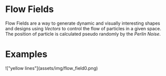 <h1>Flow Fields</h1> 
<p>
  Flow Fields are a way to generate dynamic and visually interesting shapes and designs using <i>Vectors</i> to control the flow of particles in a given space. The position of particle is calculated pseudo randomly
  by the <i>Perlin Noise</i>.
  
</p>

<h1>Examples</h1>
<!-- ![Yellow Lines]([assests/img/flow_field0.png](https://github.com/AK3847/Flow-Field/blob/master/assets/img/flow_field0.png)https://github.com/AK3847/Flow-Field/blob/master/assets/img/flow_field0.png) -->
!["yellow lines"](assets/img/flow_field0.png)
